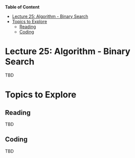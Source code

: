
**Table of Content**
- [Lecture 25: Algorithm - Binary Search](#lecture-25-algorithm---binary-search)
- [Topics to Explore](#topics-to-explore)
  - [Reading](#reading)
  - [Coding](#coding)


# Lecture 25: Algorithm - Binary Search
TBD

# Topics to Explore

## Reading
TBD

## Coding
TBD
